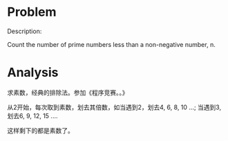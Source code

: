 # Problem

Description:

Count the number of prime numbers less than a non-negative number, n.

# Analysis

求素数，经典的排除法。参加《程序竞赛。。》

从2开始，每次取到素数，划去其倍数，如当遇到2，划去4, 6, 8, 10 ...; 当遇到3, 划去6, 9, 12, 15 ....

这样剩下的都是素数了。